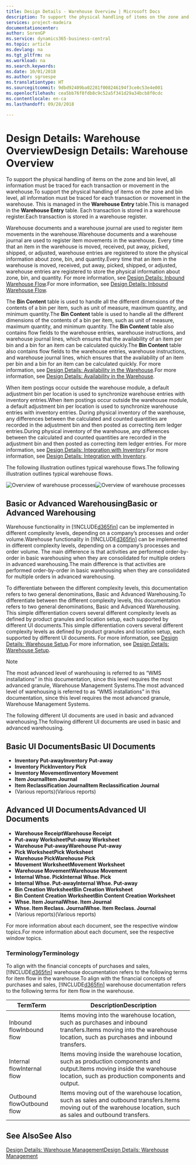 ```yaml
---
title: Design Details - Warehouse Overview | Microsoft Docs
description: To support the physical handling of items on the zone and bin level, all information must be traced for each transaction or movement in the warehouse. This is managed in the **Warehouse Entry** table. Each transaction is stored in a warehouse register.
services: project-madeira
documentationcenter: 
author: SorenGP
ms.service: dynamics365-business-central
ms.topic: article
ms.devlang: na
ms.tgt_pltfrm: na
ms.workload: na
ms.search.keywords: 
ms.date: 10/01/2018
ms.author: sgroespe
ms.translationtype: HT
ms.sourcegitcommit: 9dbd92409ba02281f008246194f3ce0c53e4e001
ms.openlocfilehash: cea5bb76f8fdb8c9c52a5f341d29a34bcb8f0cdc
ms.contentlocale: en-ca
ms.lasthandoff: 09/28/2018

---
```

# <a name="design-details-warehouse-overview"></a><span data-ttu-id="81eff-105">Design Details: Warehouse Overview</span><span class="sxs-lookup"><span data-stu-id="81eff-105">Design Details: Warehouse Overview</span></span>
<span data-ttu-id="81eff-106">To support the physical handling of items on the zone and bin level, all information must be traced for each transaction or movement in the warehouse.</span><span class="sxs-lookup"><span data-stu-id="81eff-106">To support the physical handling of items on the zone and bin level, all information must be traced for each transaction or movement in the warehouse.</span></span> <span data-ttu-id="81eff-107">This is managed in the **Warehouse Entry** table.</span><span class="sxs-lookup"><span data-stu-id="81eff-107">This is managed in the **Warehouse Entry** table.</span></span> <span data-ttu-id="81eff-108">Each transaction is stored in a warehouse register.</span><span class="sxs-lookup"><span data-stu-id="81eff-108">Each transaction is stored in a warehouse register.</span></span>  

<span data-ttu-id="81eff-109">Warehouse documents and a warehouse journal are used to register item movements in the warehouse.</span><span class="sxs-lookup"><span data-stu-id="81eff-109">Warehouse documents and a warehouse journal are used to register item movements in the warehouse.</span></span> <span data-ttu-id="81eff-110">Every time that an item in the warehouse is moved, received, put away, picked, shipped, or adjusted, warehouse entries are registered to store the physical information about zone, bin, and quantity.</span><span class="sxs-lookup"><span data-stu-id="81eff-110">Every time that an item in the warehouse is moved, received, put away, picked, shipped, or adjusted, warehouse entries are registered to store the physical information about zone, bin, and quantity.</span></span> <span data-ttu-id="81eff-111">For more information, see [Design Details: Inbound Warehouse Flow](design-details-outbound-warehouse-flow.md).</span><span class="sxs-lookup"><span data-stu-id="81eff-111">For more information, see [Design Details: Inbound Warehouse Flow](design-details-outbound-warehouse-flow.md).</span></span>  

<span data-ttu-id="81eff-112">The **Bin Content** table is used to handle all the different dimensions of the contents of a bin per item, such as unit of measure, maximum quantity, and minimum quantity.</span><span class="sxs-lookup"><span data-stu-id="81eff-112">The **Bin Content** table is used to handle all the different dimensions of the contents of a bin per item, such as unit of measure, maximum quantity, and minimum quantity.</span></span> <span data-ttu-id="81eff-113">The **Bin Content** table also contains flow fields to the warehouse entries, warehouse instructions, and warehouse journal lines, which ensures that the availability of an item per bin and a bin for an item can be calculated quickly.</span><span class="sxs-lookup"><span data-stu-id="81eff-113">The **Bin Content** table also contains flow fields to the warehouse entries, warehouse instructions, and warehouse journal lines, which ensures that the availability of an item per bin and a bin for an item can be calculated quickly.</span></span> <span data-ttu-id="81eff-114">For more information, see [Design Details: Availability in the Warehouse](design-details-availability-in-the-warehouse.md).</span><span class="sxs-lookup"><span data-stu-id="81eff-114">For more information, see [Design Details: Availability in the Warehouse](design-details-availability-in-the-warehouse.md).</span></span>  

<span data-ttu-id="81eff-115">When item postings occur outside the warehouse module, a default adjustment bin per location is used to synchronize warehouse entries with inventory entries.</span><span class="sxs-lookup"><span data-stu-id="81eff-115">When item postings occur outside the warehouse module, a default adjustment bin per location is used to synchronize warehouse entries with inventory entries.</span></span> <span data-ttu-id="81eff-116">During physical inventory of the warehouse, any differences between the calculated and counted quantities are recorded in the adjustment bin and then posted as correcting item ledger entries.</span><span class="sxs-lookup"><span data-stu-id="81eff-116">During physical inventory of the warehouse, any differences between the calculated and counted quantities are recorded in the adjustment bin and then posted as correcting item ledger entries.</span></span> <span data-ttu-id="81eff-117">For more information, see [Design Details: Integration with Inventory](design-details-integration-with-inventory.md).</span><span class="sxs-lookup"><span data-stu-id="81eff-117">For more information, see [Design Details: Integration with Inventory](design-details-integration-with-inventory.md).</span></span>  

<span data-ttu-id="81eff-118">The following illustration outlines typical warehouse flows.</span><span class="sxs-lookup"><span data-stu-id="81eff-118">The following illustration outlines typical warehouse flows.</span></span>  

<span data-ttu-id="81eff-119">![Overview of warehouse processes](media/design_details_warehouse_management_overview.png "Overview of warehouse processes")</span><span class="sxs-lookup"><span data-stu-id="81eff-119">![Overview of warehouse processes](media/design_details_warehouse_management_overview.png "Overview of warehouse processes")</span></span>  

## <a name="basic-or-advanced-warehousing"></a><span data-ttu-id="81eff-120">Basic or Advanced Warehousing</span><span class="sxs-lookup"><span data-stu-id="81eff-120">Basic or Advanced Warehousing</span></span>  
<span data-ttu-id="81eff-121">Warehouse functionality in [!INCLUDE[d365fin](includes/d365fin_md.md)] can be implemented in different complexity levels, depending on a company’s processes and order volume.</span><span class="sxs-lookup"><span data-stu-id="81eff-121">Warehouse functionality in [!INCLUDE[d365fin](includes/d365fin_md.md)] can be implemented in different complexity levels, depending on a company’s processes and order volume.</span></span> <span data-ttu-id="81eff-122">The main difference is that activities are performed order-by-order in basic warehousing when they are consolidated for multiple orders in advanced warehousing.</span><span class="sxs-lookup"><span data-stu-id="81eff-122">The main difference is that activities are performed order-by-order in basic warehousing when they are consolidated for multiple orders in advanced warehousing.</span></span>  

 <span data-ttu-id="81eff-123">To differentiate between the different complexity levels, this documentation refers to two general denominations, Basic and Advanced Warehousing.</span><span class="sxs-lookup"><span data-stu-id="81eff-123">To differentiate between the different complexity levels, this documentation refers to two general denominations, Basic and Advanced Warehousing.</span></span> <span data-ttu-id="81eff-124">This simple differentiation covers several different complexity levels as defined by product granules and location setup, each supported by different UI documents.</span><span class="sxs-lookup"><span data-stu-id="81eff-124">This simple differentiation covers several different complexity levels as defined by product granules and location setup, each supported by different UI documents.</span></span> <span data-ttu-id="81eff-125">For more information, see [Design Details: Warehouse Setup](design-details-warehouse-setup.md).</span><span class="sxs-lookup"><span data-stu-id="81eff-125">For more information, see [Design Details: Warehouse Setup](design-details-warehouse-setup.md).</span></span>  

> [!NOTE]  
>  <span data-ttu-id="81eff-126">The most advanced level of warehousing is referred to as “WMS installations” in this documentation, since this level requires the most advanced granule, Warehouse Management Systems.</span><span class="sxs-lookup"><span data-stu-id="81eff-126">The most advanced level of warehousing is referred to as “WMS installations” in this documentation, since this level requires the most advanced granule, Warehouse Management Systems.</span></span>  

 <span data-ttu-id="81eff-127">The following different UI documents are used in basic and advanced warehousing.</span><span class="sxs-lookup"><span data-stu-id="81eff-127">The following different UI documents are used in basic and advanced warehousing.</span></span>  

## <a name="basic-ui-documents"></a><span data-ttu-id="81eff-128">Basic UI Documents</span><span class="sxs-lookup"><span data-stu-id="81eff-128">Basic UI Documents</span></span>  

-   <span data-ttu-id="81eff-129">**Inventory Put-away**</span><span class="sxs-lookup"><span data-stu-id="81eff-129">**Inventory Put-away**</span></span>  
-   <span data-ttu-id="81eff-130">**Inventory Pick**</span><span class="sxs-lookup"><span data-stu-id="81eff-130">**Inventory Pick**</span></span>  
-   <span data-ttu-id="81eff-131">**Inventory Movement**</span><span class="sxs-lookup"><span data-stu-id="81eff-131">**Inventory Movement**</span></span>  
-   <span data-ttu-id="81eff-132">**Item Journal**</span><span class="sxs-lookup"><span data-stu-id="81eff-132">**Item Journal**</span></span>  
-   <span data-ttu-id="81eff-133">**Item Reclassification Journal**</span><span class="sxs-lookup"><span data-stu-id="81eff-133">**Item Reclassification Journal**</span></span>  
-   <span data-ttu-id="81eff-134">(Various reports)</span><span class="sxs-lookup"><span data-stu-id="81eff-134">(Various reports)</span></span>  

## <a name="advanced-ui-documents"></a><span data-ttu-id="81eff-135">Advanced UI Documents</span><span class="sxs-lookup"><span data-stu-id="81eff-135">Advanced UI Documents</span></span>  

-   <span data-ttu-id="81eff-136">**Warehouse Receipt**</span><span class="sxs-lookup"><span data-stu-id="81eff-136">**Warehouse Receipt**</span></span>  
-   <span data-ttu-id="81eff-137">**Put-away Worksheet**</span><span class="sxs-lookup"><span data-stu-id="81eff-137">**Put-away Worksheet**</span></span>  
-   <span data-ttu-id="81eff-138">**Warehouse Put-away**</span><span class="sxs-lookup"><span data-stu-id="81eff-138">**Warehouse Put-away**</span></span>  
-   <span data-ttu-id="81eff-139">**Pick Worksheet**</span><span class="sxs-lookup"><span data-stu-id="81eff-139">**Pick Worksheet**</span></span>  
-   <span data-ttu-id="81eff-140">**Warehouse Pick**</span><span class="sxs-lookup"><span data-stu-id="81eff-140">**Warehouse Pick**</span></span>  
-   <span data-ttu-id="81eff-141">**Movement Worksheet**</span><span class="sxs-lookup"><span data-stu-id="81eff-141">**Movement Worksheet**</span></span>  
-   <span data-ttu-id="81eff-142">**Warehouse Movement**</span><span class="sxs-lookup"><span data-stu-id="81eff-142">**Warehouse Movement**</span></span>  
-   <span data-ttu-id="81eff-143">**Internal Whse. Pick**</span><span class="sxs-lookup"><span data-stu-id="81eff-143">**Internal Whse. Pick**</span></span>  
-   <span data-ttu-id="81eff-144">**Internal Whse. Put-away**</span><span class="sxs-lookup"><span data-stu-id="81eff-144">**Internal Whse. Put-away**</span></span>  
-   <span data-ttu-id="81eff-145">**Bin Creation Worksheet**</span><span class="sxs-lookup"><span data-stu-id="81eff-145">**Bin Creation Worksheet**</span></span>  
-   <span data-ttu-id="81eff-146">**Bin Content Creation Worksheet**</span><span class="sxs-lookup"><span data-stu-id="81eff-146">**Bin Content Creation Worksheet**</span></span>  
-   <span data-ttu-id="81eff-147">**Whse. Item Journal**</span><span class="sxs-lookup"><span data-stu-id="81eff-147">**Whse. Item Journal**</span></span>  
-   <span data-ttu-id="81eff-148">**Whse. Item Reclass. Journal**</span><span class="sxs-lookup"><span data-stu-id="81eff-148">**Whse. Item Reclass. Journal**</span></span>  
-   <span data-ttu-id="81eff-149">(Various reports)</span><span class="sxs-lookup"><span data-stu-id="81eff-149">(Various reports)</span></span>  

<span data-ttu-id="81eff-150">For more information about each document, see the respective window topics.</span><span class="sxs-lookup"><span data-stu-id="81eff-150">For more information about each document, see the respective window topics.</span></span>  

### <a name="terminology"></a><span data-ttu-id="81eff-151">Terminology</span><span class="sxs-lookup"><span data-stu-id="81eff-151">Terminology</span></span>  
<span data-ttu-id="81eff-152">To align with the financial concepts of purchases and sales, [!INCLUDE[d365fin](includes/d365fin_md.md)] warehouse documentation refers to the following terms for item flow in the warehouse.</span><span class="sxs-lookup"><span data-stu-id="81eff-152">To align with the financial concepts of purchases and sales, [!INCLUDE[d365fin](includes/d365fin_md.md)] warehouse documentation refers to the following terms for item flow in the warehouse.</span></span>  

|<span data-ttu-id="81eff-153">Term</span><span class="sxs-lookup"><span data-stu-id="81eff-153">Term</span></span>|<span data-ttu-id="81eff-154">Description</span><span class="sxs-lookup"><span data-stu-id="81eff-154">Description</span></span>|  
|----------|---------------------------------------|  
|<span data-ttu-id="81eff-155">Inbound flow</span><span class="sxs-lookup"><span data-stu-id="81eff-155">Inbound flow</span></span>|<span data-ttu-id="81eff-156">Items moving into the warehouse location, such as purchases and inbound transfers.</span><span class="sxs-lookup"><span data-stu-id="81eff-156">Items moving into the warehouse location, such as purchases and inbound transfers.</span></span>|  
|<span data-ttu-id="81eff-157">Internal flow</span><span class="sxs-lookup"><span data-stu-id="81eff-157">Internal flow</span></span>|<span data-ttu-id="81eff-158">Items moving inside the warehouse location, such as production components and output.</span><span class="sxs-lookup"><span data-stu-id="81eff-158">Items moving inside the warehouse location, such as production components and output.</span></span>|  
|<span data-ttu-id="81eff-159">Outbound flow</span><span class="sxs-lookup"><span data-stu-id="81eff-159">Outbound flow</span></span>|<span data-ttu-id="81eff-160">Items moving out of the warehouse location, such as sales and outbound transfers.</span><span class="sxs-lookup"><span data-stu-id="81eff-160">Items moving out of the warehouse location, such as sales and outbound transfers.</span></span>|  

## <a name="see-also"></a><span data-ttu-id="81eff-161">See Also</span><span class="sxs-lookup"><span data-stu-id="81eff-161">See Also</span></span>  
 [<span data-ttu-id="81eff-162">Design Details: Warehouse Management</span><span class="sxs-lookup"><span data-stu-id="81eff-162">Design Details: Warehouse Management</span></span>](design-details-warehouse-management.md)


